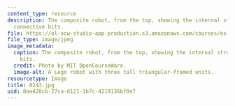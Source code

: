 ```yaml
---
content_type: resource
description: The composite robot, from the top, showing the internal structure and
  connective bits.
file: https://ol-ocw-studio-app-production.s3.amazonaws.com/courses/es-293-lego-robotics-spring-2007/8aa428cb27cad1211b7c4219136bf0e7_0243.jpg
file_type: image/jpeg
image_metadata:
  caption: The composite robot, from the top, showing the internal structure and connective
    bits.
  credit: Photo by MIT OpenCourseWare.
  image-alt: A Lego robot with three tall triangular-framed units.
resourcetype: Image
title: 0243.jpg
uid: 8aa428cb-27ca-d121-1b7c-4219136bf0e7
---
```

